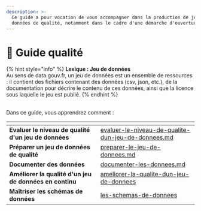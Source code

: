 ```yaml
---
description: >-
  Ce guide a pour vocation de vous accompagner dans la production de jeux de
  données de qualité, notamment dans le cadre d'une démarche d'ouverture.
---
```


# 💎 Guide qualité

{% hint style="info" %}
**Lexique : Jeu de données**\
Au sens de data.gouv.fr, un jeu de données est un ensemble de ressources : il contient des fichiers contenant des données (csv, json, etc.), de la documentation pour décrire le contenu de ces données, ainsi que la licence sous laquelle le jeu est publié.
{% endhint %}

\
Dans ce guide, vous apprendrez comment :&#x20;

<table data-card-size="large" data-column-title-hidden data-view="cards"><thead><tr><th></th><th data-hidden data-card-target data-type="content-ref"></th></tr></thead><tbody><tr><td><strong>Evaluer le niveau de qualité d'un jeu de données</strong></td><td><a href="../../publier-des-donnees/guide-qualite/evaluer-le-niveau-de-qualite-dun-jeu-de-donnees.md">evaluer-le-niveau-de-qualite-dun-jeu-de-donnees.md</a></td></tr><tr><td><strong>Préparer un jeu de données de qualité</strong></td><td><a href="../../guide-qualite/preparer-le-jeu-de-donnees.md">preparer-le-jeu-de-donnees.md</a></td></tr><tr><td><strong>Documenter des données</strong></td><td><a href="../../guide-qualite/documenter-les-donnees.md">documenter-les-donnees.md</a></td></tr><tr><td><strong>Améliorer la qualité d'un jeu de données en continu</strong></td><td><a href="ameliorer-la-qualite-dun-jeu-de-donnees/">ameliorer-la-qualite-dun-jeu-de-donnees</a></td></tr><tr><td><strong>Maîtriser les schémas de données</strong></td><td><a href="../../guide-qualite/les-schemas-de-donnees/">les-schemas-de-donnees</a></td></tr></tbody></table>
